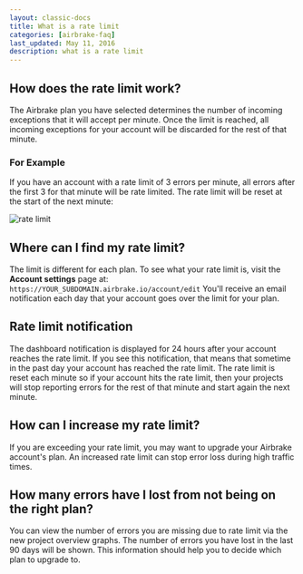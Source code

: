 ```yaml
---
layout: classic-docs
title: What is a rate limit
categories: [airbrake-faq]
last_updated: May 11, 2016
description: what is a rate limit
---
```


## How does the rate limit work?
The Airbrake plan you have selected determines the number of incoming exceptions
that it will accept per minute. Once the limit is reached, all incoming
exceptions for your account will be discarded for the rest of that minute.

### For Example

If you have an account with a rate limit of 3 errors per minute, all errors
after the first 3 for that minute will be rate limited. The rate limit will be
reset at the start of the next minute:

![rate limit](/docs/assets/img/docs/airbrake/rate_limit.png)

## Where can I find my rate limit?
The limit is different for each plan. To see what your rate limit is, visit the
**Account settings** page at: `https://YOUR_SUBDOMAIN.airbrake.io/account/edit`
You'll receive an email notification each day that your account goes over the
limit for your plan.

## Rate limit notification
The dashboard notification is displayed for 24 hours after your account reaches
the rate limit. If you see this notification, that means that sometime in the
past day your account has reached the rate limit. The rate limit is reset each
minute so if your account hits the rate limit, then your projects will stop
reporting errors for the rest of that minute and start again the next minute.

## How can I increase my rate limit?
If you are exceeding your rate limit, you may want to upgrade your Airbrake
account's plan. An increased rate limit can stop error loss during high traffic
times.

## How many errors have I lost from not being on the right plan?
You can view the number of errors you are missing due to rate limit via the new
project overview graphs. The number of errors you have lost in the last 90 days
will be shown. This information should help you to decide which plan to upgrade
to.
